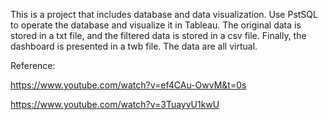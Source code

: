 This is a project that includes database and data visualization. Use PstSQL to operate the database and visualize it in Tableau. The original data is stored in a txt file, and the filtered data is stored in a csv file. Finally, the dashboard is presented in a twb file. The data are all virtual.

Reference: 

https://www.youtube.com/watch?v=ef4CAu-OwvM&t=0s

https://www.youtube.com/watch?v=3TuayvU1kwU
